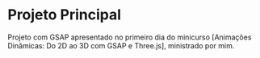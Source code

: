 # Projeto Principal

Projeto com GSAP apresentado no primeiro dia do minicurso [Animações Dinâmicas: Do 2D ao 3D com GSAP e Three.js], ministrado por mim.
